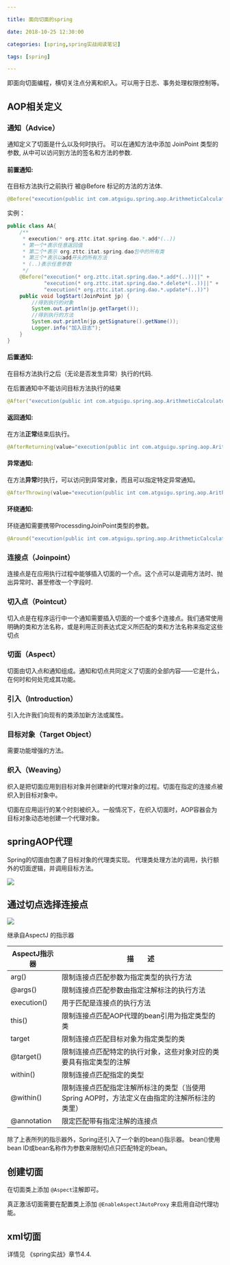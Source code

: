 ```yaml
---

title: 面向切面的spring

date: 2018-10-25 12:30:00

categories: [spring,spring实战阅读笔记]

tags: [spring]

---
```




即面向切面编程，横切关注点分离和织入。可以用于日志、事务处理权限控制等。


<!--more-->

## AOP相关定义

### 通知（Advice）

通知定义了切面是什么以及何时执行。
可以在通知方法中添加 JoinPoint 类型的参数, 从中可以访问到方法的签名和方法的参数.

#### 前置通知:

在目标方法执行之前执行 被@Before 标记的方法的方法体.

```java
@Before("execution(public int com.atguigu.spring.aop.ArithmeticCalculator.*(int, int))")
```

实例：

```java
public class AA{
	/**
	 * execution(* org.zttc.itat.spring.dao.*.add*(..))
	 * 第一个*表示任意返回值
	 * 第二个*表示 org.zttc.itat.spring.dao包中的所有类
	 * 第三个*表示以add开头的所有方法
	 * (..)表示任意参数
	 */
	@Before("execution(* org.zttc.itat.spring.dao.*.add*(..))||" +
			"execution(* org.zttc.itat.spring.dao.*.delete*(..))||" +
			"execution(* org.zttc.itat.spring.dao.*.update*(..))")
	public void logStart(JoinPoint jp) {
		//得到执行的对象
		System.out.println(jp.getTarget());
		//得到执行的方法
		System.out.println(jp.getSignature().getName());
		Logger.info("加入日志");
	}
}
```

#### 后置通知:
在目标方法执行之后（无论是否发生异常）执行的代码.

在后置通知中不能访问目标方法执行的结果

```java
@After("execution(public int com.atguigu.spring.aop.ArithmeticCalculator.*(int, int))")
```

#### 返回通知:
在方法**正常**结束后执行。

```java
@AfterReturning(value="execution(public int com.atguigu.spring.aop.ArithmeticCalculator.*(int, int))")
```

#### 异常通知:
在方法**异常**时执行，可以访问到异常对象，而且可以指定特定异常通知。

```java
@AfterThrowing(value="execution(public int com.atguigu.spring.aop.ArithmeticCalculator.*(int, int))")
```

#### 环绕通知:
环绕通知需要携带ProcessdingJoinPoint类型的参数。

```java
@Around("execution(public int com.atguigu.spring.aop.ArithmeticCalculator.*(int, int))")
```

### 连接点（Joinpoint）

连接点是在应用执行过程中能够插入切面的一个点。这个点可以是调用方法时、抛出异常时、甚至修改一个字段时.

### 切入点（Pointcut）

切入点是在程序运行中一个通知需要插入切面的一个或多个连接点。我们通常使用明确的类和方法名称，或是利用正则表达式定义所匹配的类和方法名称来指定这些切点

### 切面（Aspect）

切面由切入点和通知组成。通知和切点共同定义了切面的全部内容——它是什么，在何时和何处完成其功能。

### 引入（Introduction）

引入允许我们向现有的类添加新方法或属性。

### 目标对象（Target Object）

需要功能增强的方法。

### 织入（Weaving）

织入是把切面应用到目标对象并创建新的代理对象的过程。切面在指定的连接点被织入到目标对象中。

切面在应用运行的某个时刻被织入。一般情况下，在织入切面时，AOP容器会为目标对象动态地创建一个代理对象。

## springAOP代理

Spring的切面由包裹了目标对象的代理类实现。
代理类处理方法的调用，执行额外的切面逻辑，并调用目标方法。

![](/images/面向切面的spring/springAOP调用.png)


## 通过切点选择连接点

![](/images/面向切面的spring/定义切点.png)


继承自AspectJ 的指示器


|AspectJ指示器 |描　　述|
|-------|-----------------|
|arg()| 限制连接点匹配参数为指定类型的执行方法|
|@args()| 限制连接点匹配参数由指定注解标注的执行方法|
|execution() |用于匹配是连接点的执行方法|
|this()| 限制连接点匹配AOP代理的bean引用为指定类型的类|
|target |限制连接点匹配目标对象为指定类型的类|
|@target()| 限制连接点匹配特定的执行对象，这些对象对应的类要具有指定类型的注解|
|within() |限制连接点匹配指定的类型|
|@within()|限制连接点匹配指定注解所标注的类型（当使用Spring AOP时，方法定义在由指定的注解所标注的类里）|
|@annotation |限定匹配带有指定注解的连接点|

除了上表所列的指示器外，Spring还引入了一个新的bean()指示器。
bean()使用bean ID或bean名称作为参数来限制切点只匹配特定的bean。

## 创建切面

在切面类上添加 `@Aspect`注解即可。

真正激活切面需要在配置类上添加 `@EnableAspectJAutoProxy` 来启用自动代理功能。

## xml切面

详情见 《spring实战》章节4.4.

